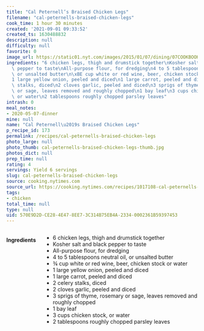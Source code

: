 ```yaml
---
title: "Cal Peternell’s Braised Chicken Legs"
filename: "cal-peternells-braised-chicken-legs"
cook_time: 1 hour 30 minutes
created: '2021-09-01 09:33:52'
created_ts: 1630488832
description: null
difficulty: null
favorite: 0
image_url: https://static01.nyt.com/images/2015/01/07/dining/07COOKBOOKTWELVERECIPES2/07COOKBOOKTWELVERECIPES2-articleLarge.jpg
ingredients: "6 chicken legs, thigh and drumstick together\nKosher salt and black\
  \ pepper to taste\nAll-purpose flour, for dredging\n4 to 5 tablespoons neutral oil,\
  \ or unsalted butter\n\xBE cup white or red wine, beer, chicken stock or water\n\
  1 large yellow onion, peeled and diced\n1 large carrot, peeled and diced\n2 celery\
  \ stalks, diced\n2 cloves garlic, peeled and diced\n3 sprigs of thyme, rosemary\
  \ or sage, leaves removed and roughly chopped\n1 bay leaf\n3 cups chicken stock,\
  \ or water\n2 tablespoons roughly chopped parsley leaves"
intrash: 0
meal_notes:
- 2020-05-07-dinner
mine: null
name: "Cal Peternell\u2019s Braised Chicken Legs"
p_recipe_id: 173
permalink: /recipes/cal-peternells-braised-chicken-legs
photo_large: null
photo_thumb: cal-peternells-braised-chicken-legs-thumb.jpg
photos_dict: null
prep_time: null
rating: 4
servings: Yield 6 servings
slug: cal-peternells-braised-chicken-legs
source: cooking.nytimes.com
source_url: https://cooking.nytimes.com/recipes/1017108-cal-peternells-braised-chicken-legs
tags:
- chicken
total_time: null
type: null
uid: 570E9D2D-CE28-4E47-8EE7-3C314B75EB4A-2334-0002361B59397453
---
```

<div class="large-8 medium-7 columns" id="writeup">	</div><!-- #writeup -->
</div><!-- #row-one -->
<div class="row" id="row-two">	<div class="medium-4 small-5 columns" id="ingredients"><h4>Ingredients</h4><div class="box box-ingredients content"><ul>
<li>6 chicken legs, thigh and drumstick together</li>
<li>Kosher salt and black pepper to taste</li>
<li>All-purpose flour, for dredging</li>
<li>4 to 5 tablespoons neutral oil, or unsalted butter</li>
<li>¾ cup white or red wine, beer, chicken stock or water</li>
<li>1 large yellow onion, peeled and diced</li>
<li>1 large carrot, peeled and diced</li>
<li>2 celery stalks, diced</li>
<li>2 cloves garlic, peeled and diced</li>
<li>3 sprigs of thyme, rosemary or sage, leaves removed and roughly chopped</li>
<li>1 bay leaf</li>
<li>3 cups chicken stock, or water</li>
<li>2 tablespoons roughly chopped parsley leaves</li>
</ul>
</div>	</div>	<div class="medium-6 small-7 columns" id="directions">	</div>